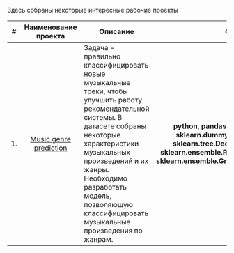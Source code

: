 Здесь собраны некоторые интересные рабочие проекты

| #  | Наименование проекта   | Описание | Стек |
|:--:|:----------------------:|----------|:----:|
| 1. | [Music genre prediction](https://github.com/evolution-via-negativa/Portfolio/tree/main/Music%20genre%20prediction) | Задача - правильно классифицировать новые музыкальные треки, чтобы улучшить работу рекомендательной системы. В датасете собраны некоторые характеристики музыкальных произведений и их жанры. Необходимо разработать модель, позволяющую классифицировать музыкальные произведения по жанрам. | **python,&#160;pandas,&#160;numpy,&#160;matplotlib,<br>sklearn.dummy.DummyClassifier,<br>sklearn.tree.DecisionTreeClassifier,<br>sklearn.ensemble.RandomForestClassifier,<br>sklearn.ensemble.GradientBoostingClassifier** |
